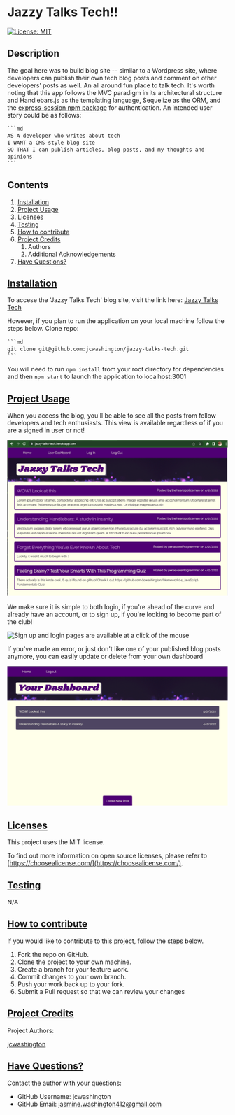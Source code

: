 
  # Jazzy Talks Tech!!

[![License: MIT](https://img.shields.io/badge/license-MIT-green)](https://opensource.org/licenses/MIT)

  ## Description
  The goal here was to build blog site -- similar to a Wordpress site, where developers can publish their own tech blog posts and comment on other developers’ posts as well. An all around fun place to talk tech.
  It's worth noting that this app follows the MVC paradigm in its architectural structure and Handlebars.js as the templating language, Sequelize as the ORM, and the [express-session npm package](https://www.npmjs.com/package/express-session) for authentication. An intended user story could be as follows:

    ```md
    AS A developer who writes about tech
    I WANT a CMS-style blog site
    SO THAT I can publish articles, blog posts, and my thoughts and opinions
    ```

  ## Contents

  1. [Installation](#installation)
  2. [Project Usage](#usage)
  3. [Licenses](#licenses)
  4. [Testing](#testing)
  5. [How to contribute](#contributing)
  6. [Project Credits](#credits)
      1. Authors
      2. Additional Acknowledgements
  7. [Have Questions?](#questions)

  ## [Installation](#installation)
  To accese the 'Jazzy Talks Tech' blog site, visit the link here: [Jazzy Talks Tech](https://jazzy-talks-tech.herokuapp.com/)

  However, if you plan to run the application on your local machine follow the steps below. 
  Clone repo:

    ```md
    git clone git@github.com:jcwashington/jazzy-talks-tech.git
    ```

  You will need to run `npm install` from your root directory for dependencies and then `npm start` to launch the application to localhost:3001


  ## [Project Usage](#usage)
  When you access the blog, you'll be able to see all the posts from fellow developers and tech enthusiasts. This view is available regardless of if you are a signed in user or not!

  ![Stylist interface to view all the blog posts](/visual_assets/jazzyTalksTech.png) 

  We make sure it is simple to both login, if you're ahead of the curve and already have an account, or to sign up, if you're looking to become part of the club!

  ![Sign up and login pages are available at a click of the mouse](/visual_assets/loginorsignup.gif)

  If you've made an error, or just don't like one of your published blog posts anymore, you can easily update or delete from your own dashboard

  ![All users have their own dashboard with their posts](/visual_assets/userDashboard.png)


  ## [Licenses](#licenses)
  This project uses the MIT license.

  To find out more information on open source licenses, please refer to [https://choosealicense.com/](https://choosealicense.com/).

  ## [Testing](#testing)
  N/A

  ## [How to contribute](#contributing)
  If you would like to contribute to this project, follow the steps below.
  1. Fork the repo on GitHub.
  2. Clone the project to your own machine.
  3. Create a branch for your feature work.
  3. Commit changes to your own branch.
  4. Push your work back up to your fork.
  5. Submit a Pull request so that we can review your changes

  ## [Project Credits](#credits)

  Project Authors:

  [jcwashington](https://github.com/jcwashington)
  

  ## [Have Questions?](#questions)
  Contact the author with your questions:
  - GitHub Username: jcwashington
  - GitHub Email: jasmine.washington412@gmail.com
